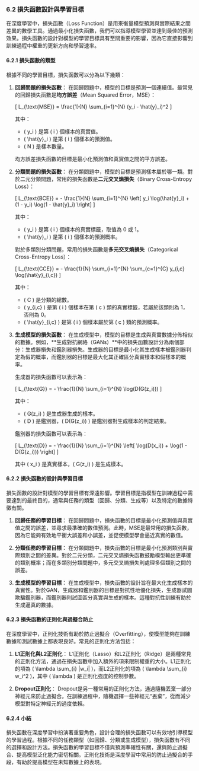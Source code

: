 ### **6.2 損失函數設計與學習目標**

在深度學習中，損失函數（Loss Function）是用來衡量模型預測與實際結果之間差異的數學工具。通過最小化損失函數，我們可以指導模型學習並達到最佳的預測效果。損失函數的設計對模型的學習目標具有至關重要的影響，因為它直接影響到訓練過程中權重的更新方向和學習速率。

#### **6.2.1 損失函數的類型**

根據不同的學習目標，損失函數可以分為以下幾類：

1. **回歸問題的損失函數**：
   在回歸問題中，模型的目標是預測一個連續值。最常見的回歸損失函數是**均方誤差**（Mean Squared Error，MSE）：
   
   \[
   L_{\text{MSE}} = \frac{1}{N} \sum_{i=1}^{N} (y_i - \hat{y}_i)^2
   \]

   其中：
   - \( y_i \) 是第 \( i \) 個樣本的真實值。
   - \( \hat{y}_i \) 是第 \( i \) 個樣本的預測值。
   - \( N \) 是樣本數量。

   均方誤差損失函數的目標是最小化預測值和真實值之間的平方誤差。

2. **分類問題的損失函數**：
   在分類問題中，模型的目標是預測樣本屬於哪一類。對於二元分類問題，常用的損失函數是**二元交叉熵損失**（Binary Cross-Entropy Loss）：
   
   \[
   L_{\text{BCE}} = - \frac{1}{N} \sum_{i=1}^{N} \left[ y_i \log(\hat{y}_i) + (1 - y_i) \log(1 - \hat{y}_i) \right]
   \]

   其中：
   - \( y_i \) 是第 \( i \) 個樣本的真實標籤，取值為 0 或 1。
   - \( \hat{y}_i \) 是第 \( i \) 個樣本的預測概率。

   對於多類別分類問題，常用的損失函數是**多元交叉熵損失**（Categorical Cross-Entropy Loss）：
   
   \[
   L_{\text{CCE}} = - \frac{1}{N} \sum_{i=1}^{N} \sum_{c=1}^{C} y_{i,c} \log(\hat{y}_{i,c})
   \]

   其中：
   - \( C \) 是分類的總數。
   - \( y_{i,c} \) 是第 \( i \) 個樣本在第 \( c \) 類的真實標籤，若屬於該類則為 1，否則為 0。
   - \( \hat{y}_{i,c} \) 是第 \( i \) 個樣本屬於第 \( c \) 類的預測概率。

3. **生成模型的損失函數**：
   在生成模型中，模型的目標是生成與真實數據分佈相似的數據。例如，**生成對抗網絡（GANs）**中的損失函數設計分為兩個部分：生成器損失和鑑別器損失。生成器的目標是最小化其生成樣本被鑑別器判定為假的概率，而鑑別器的目標是最大化其正確區分真實樣本和假樣本的概率。

   生成器的損失函數可以表示為：
   
   \[
   L_{\text{G}} = - \frac{1}{N} \sum_{i=1}^{N} \log(D(G(z_i)))
   \]

   其中：
   - \( G(z_i) \) 是生成器生成的樣本。
   - \( D \) 是鑑別器，\( D(G(z_i)) \) 是鑑別器對生成樣本的判定結果。

   鑑別器的損失函數可以表示為：
   
   \[
   L_{\text{D}} = - \frac{1}{N} \sum_{i=1}^{N} \left[ \log(D(x_i)) + \log(1 - D(G(z_i))) \right]
   \]

   其中 \( x_i \) 是真實樣本，\( G(z_i) \) 是生成樣本。

#### **6.2.2 損失函數的設計與學習目標**

損失函數的設計對模型的學習目標有深遠影響。學習目標是指模型在訓練過程中需要達到的最終目的，通常與任務的類型（回歸、分類、生成等）以及特定的數據特徵有關。

1. **回歸任務的學習目標**：
   在回歸問題中，損失函數的目標是最小化預測值與真實值之間的誤差，並尋求最準確的數值預測。此時，MSE是最常用的損失函數，因為它能夠有效地平衡大誤差和小誤差，並促使模型學會逼近真實的數值。

2. **分類任務的學習目標**：
   在分類問題中，損失函數的目標是最小化預測類別與實際類別之間的差異。對於二元分類，二元交叉熵損失函數鼓勵模型輸出更準確的類別概率；而在多類別分類問題中，多元交叉熵損失則處理多個類別之間的誤差。

3. **生成模型的學習目標**：
   在生成模型中，損失函數的設計旨在最大化生成樣本的真實性。對於GAN，生成器和鑑別器的目標是對抗性地優化損失，生成器試圖欺騙鑑別器，而鑑別器則試圖區分真實與生成的樣本。這種對抗性訓練有助於生成逼真的數據。

#### **6.2.3 損失函數的正則化與過擬合防止**

在深度學習中，正則化技術有助於防止過擬合（Overfitting），使模型能夠在訓練數據和測試數據上都表現良好。常見的正則化方法包括：

1. **L1正則化與L2正則化**：
   L1正則化（Lasso）和L2正則化（Ridge）是兩種常見的正則化方法，通過在損失函數中加入額外的項來限制權重的大小。L1正則化的項為 \( \lambda \sum_{i} |w_i| \)，而L2正則化的項為 \( \lambda \sum_{i} w_i^2 \)，其中 \( \lambda \) 是正則化強度的控制參數。

2. **Dropout正則化**：
   Dropout是另一種常用的正則化方法，通過隨機丟棄一部分神經元來防止過擬合。在訓練過程中，隨機選擇一些神經元“丟棄”，從而減少模型對特定神經元的過度依賴。

#### **6.2.4 小結**

損失函數在深度學習中扮演著重要角色，設計合理的損失函數可以有效地引導模型的學習過程。根據不同的任務類型（如回歸、分類或生成模型），損失函數有不同的選擇和設計方法。損失函數的學習目標不僅與預測準確性有關，還與防止過擬合、提高模型泛化能力密切相關。正則化技術是深度學習中常用的防止過擬合的手段，有助於提高模型在未知數據上的表現。
